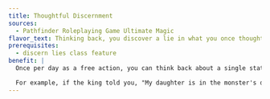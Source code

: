 ```yaml
---
title: Thoughtful Discernment
sources:
  - Pathfinder Roleplaying Game Ultimate Magic
flavor_text: Thinking back, you discover a lie in what you once thought to be words of truth.
prerequisites:
  - discern lies class feature
benefit: |
  Once per day as a free action, you can think back about a single statement you heard in the last day and determine if it was a lie. This acts like the [*discern lies*](/spells/discern-lies/) spell, but instead of affecting a creature, it affects a single statement a creature has made.

  For example, if the king told you, "My daughter is in the monster's dungeon" before you left to find her, as long as the king said that to you within the past day, you can use this feat to determine whether or not the king deliberately and knowingly lied to you when he made that statement.
---
```


